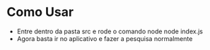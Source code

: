 # Como Usar
  - Entre dentro da pasta src e rode o comando node node index.js
  - Agora basta ir no aplicativo e fazer a pesquisa normalmente
